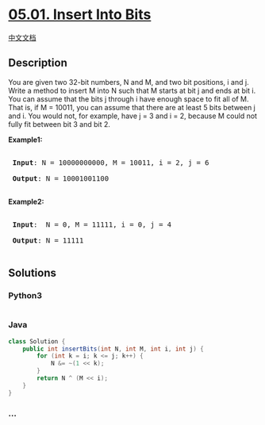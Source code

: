# [05.01. Insert Into Bits](https://leetcode-cn.com/problems/insert-into-bits-lcci)

[中文文档](/lcci/05.01.Insert%20Into%20Bits/README.md)

## Description
<p>You are given two 32-bit numbers, N and M, and two bit positions, i and j. Write a method to insert M into N such that M starts at bit j and ends at bit i. You can assume that the bits j through i have enough space to fit all of M. That is, if M = 10011, you can assume that there are at least 5 bits between j and i. You would not, for example, have j = 3 and i = 2, because M could not fully fit between bit 3 and bit 2.</p>



<p><strong>Example1:</strong></p>



<pre>

<strong> Input</strong>: N = 10000000000, M = 10011, i = 2, j = 6

<strong> Output</strong>: N = 10001001100

</pre>



<p><strong>Example2:</strong></p>



<pre>

<strong> Input</strong>:  N = 0, M = 11111, i = 0, j = 4

<strong> Output</strong>: N = 11111

</pre>




## Solutions


<!-- tabs:start -->

### **Python3**

```python

```

### **Java**

```java
class Solution {
    public int insertBits(int N, int M, int i, int j) {
        for (int k = i; k <= j; k++) {
            N &= ~(1 << k);
        }
        return N ^ (M << i);
    }
}
```

### **...**
```

```

<!-- tabs:end -->
